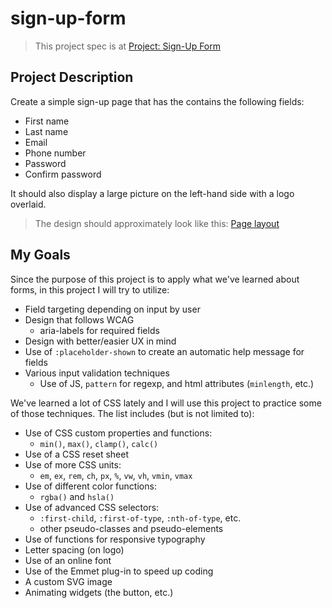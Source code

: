 # sign-up-form

> This project spec is at [Project: Sign-Up Form](https://www.theodinproject.com/lessons/intermediate-html-and-css-sign-up-form)

## Project Description

Create a simple sign-up page that has the contains the following fields:

- First name
- Last name
- Email
- Phone number
- Password
- Confirm password

It should also display a large picture on the left-hand side with a logo overlaid.

> The design should approximately look like this:
[Page layout](https://cdn.statically.io/gh/TheOdinProject/curriculum/5f37d43908ef92499e95a9b90fc3cc291a95014c/html_css/project-sign-up-form/sign-up-form.png)

## My Goals 

Since the purpose of this project is to apply what we've learned about forms, in this project I will try to utilize:

- Field targeting depending on input by user
- Design that follows WCAG 
	* aria-labels for required fields
- Design with better/easier UX in mind
- Use of `:placeholder-shown` to create an automatic help message for fields
- Various input validation techniques
	* Use of JS, `pattern` for regexp, and html attributes (`minlength`, etc.)

We've learned a lot of CSS lately and I will use this project to practice some of those techniques. The list includes (but is not limited to):

- Use of CSS custom properties and functions:
	* `min()`, `max()`, `clamp()`, `calc()`
- Use of a CSS reset sheet
- Use of more CSS units:
	* `em`, `ex`, `rem`, `ch`, `px`, `%`, `vw`, `vh`, `vmin`, `vmax`
- Use of different color functions:
	* `rgba()` and `hsla()`
- Use of advanced CSS selectors:
	* `:first-child`, `:first-of-type`, `:nth-of-type`, etc.
	* other pseudo-classes and pseudo-elements
- Use of functions for responsive typography
- Letter spacing (on logo)
- Use of an online font
- Use of the Emmet plug-in to speed up coding
- A custom SVG image
- Animating widgets (the button, etc.)
